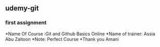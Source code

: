 ## udemy-git
### first assignment

*Name Of Course :Git and Github Basics Online
*Name of trainer: Assia Abu Zaitoon
*Note: Perfect Course
*Thank you Amani
